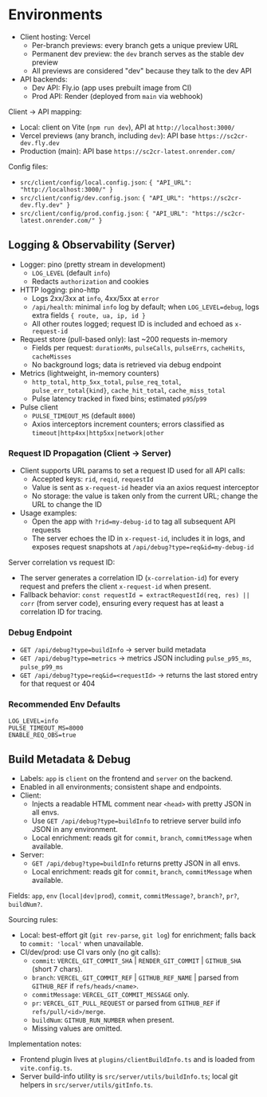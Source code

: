 # Environments

- Client hosting: Vercel
  - Per-branch previews: every branch gets a unique preview URL
  - Permanent dev preview: the `dev` branch serves as the stable dev preview
  - All previews are considered "dev" because they talk to the dev API
- API backends:
  - Dev API: Fly.io (app uses prebuilt image from CI)
  - Prod API: Render (deployed from `main` via webhook)

Client → API mapping:
- Local: client on Vite (`npm run dev`), API at `http://localhost:3000/`
- Vercel previews (any branch, including `dev`): API base `https://sc2cr-dev.fly.dev`
- Production (main): API base `https://sc2cr-latest.onrender.com/`

Config files:
- `src/client/config/local.config.json`: `{ "API_URL": "http://localhost:3000/" }`
- `src/client/config/dev.config.json`: `{ "API_URL": "https://sc2cr-dev.fly.dev" }`
- `src/client/config/prod.config.json`: `{ "API_URL": "https://sc2cr-latest.onrender.com/" }`

## Logging & Observability (Server)

- Logger: pino (pretty stream in development)
  - `LOG_LEVEL` (default `info`)
  - Redacts `authorization` and cookies
- HTTP logging: pino-http
  - Logs 2xx/3xx at `info`, 4xx/5xx at `error`
  - `/api/health`: minimal `info` log by default; when `LOG_LEVEL=debug`, logs extra fields `{ route, ua, ip, id }`
  - All other routes logged; request ID is included and echoed as `x-request-id`
- Request store (pull-based only): last ~200 requests in-memory
  - Fields per request: `durationMs`, `pulseCalls`, `pulseErrs`, `cacheHits`, `cacheMisses`
  - No background logs; data is retrieved via debug endpoint
- Metrics (lightweight, in-memory counters)
  - `http_total`, `http_5xx_total`, `pulse_req_total`, `pulse_err_total{kind}`, `cache_hit_total`, `cache_miss_total`
  - Pulse latency tracked in fixed bins; estimated `p95`/`p99`
- Pulse client
  - `PULSE_TIMEOUT_MS` (default `8000`)
  - Axios interceptors increment counters; errors classified as `timeout|http4xx|http5xx|network|other`

### Request ID Propagation (Client → Server)

- Client supports URL params to set a request ID used for all API calls:
  - Accepted keys: `rid`, `reqid`, `requestId`
  - Value is sent as `x-request-id` header via an axios request interceptor
  - No storage: the value is taken only from the current URL; change the URL to change the ID
- Usage examples:
  - Open the app with `?rid=my-debug-id` to tag all subsequent API requests
  - The server echoes the ID in `x-request-id`, includes it in logs, and exposes request snapshots at `/api/debug?type=req&id=my-debug-id`

Server correlation vs request ID:
- The server generates a correlation ID (`x-correlation-id`) for every request and prefers the client `x-request-id` when present.
- Fallback behavior: `const requestId = extractRequestId(req, res) || corr` (from server code), ensuring every request has at least a correlation ID for tracing.

### Debug Endpoint

- `GET /api/debug?type=buildInfo` → server build metadata
- `GET /api/debug?type=metrics` → metrics JSON including `pulse_p95_ms`, `pulse_p99_ms`
- `GET /api/debug?type=req&id=<requestId>` → returns the last stored entry for that request or 404

### Recommended Env Defaults

```
LOG_LEVEL=info
PULSE_TIMEOUT_MS=8000
ENABLE_REQ_OBS=true
```

## Build Metadata & Debug

- Labels: `app` is `client` on the frontend and `server` on the backend.
- Enabled in all environments; consistent shape and endpoints.
- Client:
  - Injects a readable HTML comment near `<head>` with pretty JSON in all envs.
  - Use `GET /api/debug?type=buildInfo` to retrieve server build info JSON in any environment.
  - Local enrichment: reads git for `commit`, `branch`, `commitMessage` when available.
- Server:
  - `GET /api/debug?type=buildInfo` returns pretty JSON in all envs.
  - Local enrichment: reads git for `commit`, `branch`, `commitMessage` when available.

Fields: `app`, `env` (`local|dev|prod`), `commit`, `commitMessage?`, `branch?`, `pr?`, `buildNum?`.

Sourcing rules:
- Local: best-effort git (`git rev-parse`, `git log`) for enrichment; falls back to `commit: 'local'` when unavailable.
- CI/dev/prod: use CI vars only (no git calls):
  - `commit`: `VERCEL_GIT_COMMIT_SHA` | `RENDER_GIT_COMMIT` | `GITHUB_SHA` (short 7 chars).
  - `branch`: `VERCEL_GIT_COMMIT_REF` | `GITHUB_REF_NAME` | parsed from `GITHUB_REF` if `refs/heads/<name>`.
  - `commitMessage`: `VERCEL_GIT_COMMIT_MESSAGE` only.
  - `pr`: `VERCEL_GIT_PULL_REQUEST` or parsed from `GITHUB_REF` if `refs/pull/<id>/merge`.
  - `buildNum`: `GITHUB_RUN_NUMBER` when present.
  - Missing values are omitted.

Implementation notes:
- Frontend plugin lives at `plugins/clientBuildInfo.ts` and is loaded from `vite.config.ts`.
- Server build-info utility is `src/server/utils/buildInfo.ts`; local git helpers in `src/server/utils/gitInfo.ts`.
